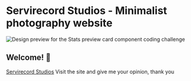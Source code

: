 # Servirecord Studios - Minimalist photography website

![Design preview for the Stats preview card component coding challenge](./design/desktop-preview.jpg)

## Welcome! 👋

[Servirecord Studios](https://servirecordstudios.com/) Visit the site and give me your opinion, thank you

